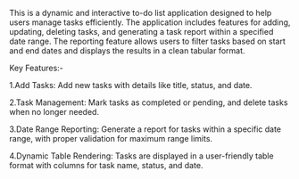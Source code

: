 
This is a dynamic and interactive to-do list application designed to help users manage tasks efficiently. The application includes features for adding, updating, deleting tasks, and generating a task report within a specified date range. The reporting feature allows users to filter tasks based on start and end dates and displays the results in a clean tabular format.

Key Features:-

1.Add Tasks: Add new tasks with details like title, status, and date.

2.Task Management: Mark tasks as completed or pending, and delete tasks when no longer needed.

3.Date Range Reporting: Generate a report for tasks within a specific date range, with proper validation for maximum range limits.

4.Dynamic Table Rendering: Tasks are displayed in a user-friendly table format with columns for task name, status, and date.
